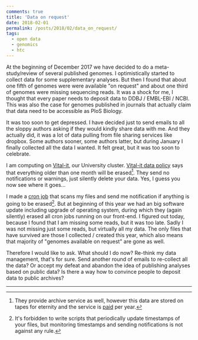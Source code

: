 ```yaml
---
comments: true
title: 'Data on request'
date: 2018-02-01
permalink: /posts/2018/02/data_on_request/
tags:
  - open data
  - genomics
  - htc
---
```


At the beginning of December 2017 we have decided to do a meta-study/review of several published genomes.
I optimistically started to collect data for some supplementary analyses.
But then I found that about one fifth of genomes were were available "on request" and about one third of genomes were missing sequencing reads.
It was a shock for me,
I thought that every paper needs to deposit data to DDBJ / EMBL-EBI / NCBI.
This was also the case for genomes published in journals that actually claim that data need to be accessible as PloS Biology.

It was too soon to get depressed.
I have decided just to send emails to all the sloppy authors asking if they would kindly share data with me.
And they actually did, it was a lot of data pulling from file sharing services like dropbox.
Some authors sooner, some authors latter, but during January I finally collected all the data I wanted.
It felt great, but it was too soon to celebrate.

I am computing on [Vital-it](https://www.vital-it.ch/), our University cluster.
[Vital-it data policy](https://www.vital-it.ch/images/Storage_Guidelines_1_5_72dpi.pdf) says that everything older than one month will be erased[^1].
They send no notifications or warnings, just silently delete your data.
Yes, I guess you now see where it goes...

I made a [cron job](https://en.wikipedia.org/wiki/Cron) that scans my files and send me notification if anything is going to be erased[^2].
But at beginning of this year we had an big software update including upgrade of operating system, during which they (again silently) erased all cron jobs running on our front-end.
I figured out today, because I found that I am missing some reads, but it was too late.
Sadly I was not missing just some reads, but virtually all my data.
The only files that have survived are those I collected / created this year,
which also means that majority of "genomes available on request" are gone as well.

Therefore I would like to ask.
What should I do now?
Re-think my data management, that's for sure.
Send another round of emails to re-collect all the data?
Or accept my defeat and abandon the idea of publishing analyses based on public data?
Is there a way how to convince people to deposit data to public archives?

[^1]: They provide archive service as well, however this data are stored on tapes for eternity and the service is [paid](https://www.vital-it.ch/services/pricing) per year.

[^2]: It's forbidden to write scripts that periodically update timestamps of your files,
but monitoring timestamps and sending notifications is not against any rule.

------
